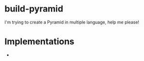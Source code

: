 # build-pyramid
I'm trying to create a Pyramid in multiple language, help me please!

# Implementations
- 
